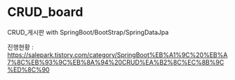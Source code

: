 # CRUD_board
CRUD_게시판 with SpringBoot/BootStrap/SpringDataJpa


진행현황 : https://salepark.tistory.com/category/SpringBoot%EB%A1%9C%20%EB%A7%8C%EB%93%9C%EB%8A%94%20CRUD%EA%B2%8C%EC%8B%9C%ED%8C%90
